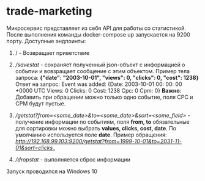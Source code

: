 # trade-marketing

Микросервис представляет из себя API для работы со статистикой. 
После выполнения команды docker-compose up запускается на 9200 порту.
Доступные эндпоинты:

1) / - Возвращает приветствие 

2) _/savestat_ - сохраняет полученный json-объект с информацией о событии и вовзращает сообщение с этим объектом.
  Пример тела запроса:
  **{"date": "2003-10-01",
     "views": 0, 
     "clicks": 0, 
     "cost": 1238}**
  Ответ на запрос: Event was added: {Date: 2003-10-01 00: 00: 00 +0000 UTC Views: 0 Clicks: 0 Cost: 1238 Cpc: 0 Cpm: 0}
  __Важно__: Добавить при обращении можно только одно событие, поля CPC и CPM будут пустые.

3) _/getstat?from=<some_date>&to=<some_date>&sort=<some_field>_ - получение информации по событиям, поля **from,  to** обязательные
для сортировки можно выбрать **values, clicks, cost, date**. По умолчанию используется поле **date**. Пример обращения:
_http://192.168.99.103:9200/getstat?from=1999-10-01&to=2031-11-01&sort=clicks__

4) _/dropstat_ - выполняется сброс информации

Запуск проводился на Windows 10
